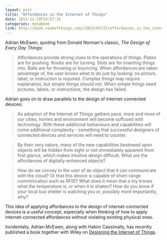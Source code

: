 ```yaml
---
layout: post
title: "Affordances in the Internet of Things"
date: 2013-12-19T14:57:31
categories: notabene
link: http://book.roomofthings.com//2012/07/27/affordances_in_the_internet_of_things/
---
```


Adrian McEwen, quoting from Donald Norman's classic, *The Design of Every Day Things*:

> Affordances provide strong clues to the operations of things. Plates are for pushing. Knobs are for turning. Slots are for inserting things into. Balls are for throwing or bouncing. When affordances are taken advantage of, the user knows what to do just by looking: no picture, label, or instruction is required. Complex things may require explanation, but simple things should not. When simple things need pictures, labels, or instructions, the design has failed.

Adrian goes on to draw parallels to the design of internet-connected devices:

> As adoption of the Internet of Things gathers pace, more and more of our cities, homes and environment will become suffused with technology. With these additional behaviours and capabilities will come additional complexity - something that successful designers of connected devices and services will need to counter.

> By their very nature, many of the new capabilities bestowed upon objects will be hidden from sight or not immediately apparent from first glance, which makes intuitive design difficult. What are the affordances of digitally-enhanced objects?

> How do we convey to the user of an object that it can communicate with the cloud? Or that this device is capable of short-range comminication such as RFID? What does it mean that a toy knows what the temperature is, or when it is shaken? How do you know if your local bus shelter is watching you or, possibly more importantly, why?

This idea of applying affordances to the design of internet-connected devices is a useful concept, especially when thinking of how to apply internet-connected affordances without violating existing physical ones.

Incidentally, Adrian McEwen, along with Hakim Cassimally, has recently published a book together with Wiley on [Designing the Internet of Things][ln1].

[ln1]: http://www.amazon.com/gp/product/111843062X/ref=as_li_ss_tl?ie=UTF8&camp=1789&creative=390957&creativeASIN=111843062X&linkCode=as2&tag=jayber-20

